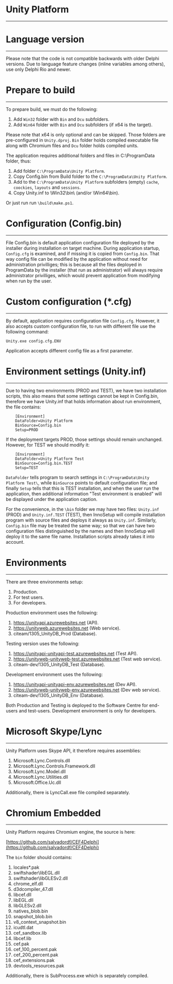 # Unity Platform

---

# Language version

---

Please note that the code is not compatible backwards with older Delphi versions. Due to language feature changes (inline variables among others), use only Delphi Rio and newer.

# Prepare to build

---

To prepare build, we must do the following:

1. Add `Win32` folder with `Bin` and `Dcu` subfolders.
1. Add `Win64` folder with `Bin` and `Dcu` subfolders (if x64 is the target).

Please note that x64 is only optional and can be skipped. Those folders are pre-configured in `Unity.dproj`. `Bin` folder holds compiled executable file along with Chromium files and `Dcu` folder holds compiled units.

The application requires additional folders and files in C:\ProgramData folder, thus:

1. Add folder `C:\ProgramData\Unity Platform`.
1. Copy Config.bin from Build folder to the `C:\ProgramData\Unity Platform`.
1. Add to the `C:\ProgramData\Unity Platform` subfolders (empty) `cache`, `coockies`, `layouts` and `sessions`. 
1. Copy Unity.inf to \Win32\bin\ (and/or \Win64\bin).

Or just run run `\build\make.ps1`.

# Configuration (Config.bin)

---

File Config.bin is default application configuration file deployed by the installer during installation on target machine. During application startup, `Config.cfg` is examined, and if missing it is copied from `Config.bin`. 
That way config file can be modified by the application without need for administration privilliges; this is because all the files deployed in ProgramData by the installer (that run as administrator) will always require
administrator privilliges, which would prevent application from modifying when run by the user.

# Custom configuration (*.cfg)

---

By default, application requires configuration file `Config.cfg`. However, it also accepts custom configuration file, to run with different file use the following command:

`Unity.exe config.cfg.ENV` 

Application accepts different config file as a first parameter. 

# Environment settings (Unity.inf)

---

Due to having two environments (PROD and TEST), we have two installation scripts, this also means that some settings cannot be kept in Config.bin, therefore we have Unity.inf that holds information about run environment, the file contains:

```
    [Environment]
    DataFolder=Unity Platform
    BinSource=Config.bin
    Setup=PROD
```

If the deployment targets PROD, those settings should remain unchanged. However, for TEST we should modify it:

```
    [Environment]
    DataFolder=Unity Platform Test
    BinSource=Config.bin.TEST
    Setup=TEST
```

`DataFolder` tells program to search settings in `C:\ProgramData\Unity Platform Test\`, while `BinSource` points to default configuration file; and finally `Setup` tells that this is TEST installation, 
and when the user run the application, then additional information "Test environment is enabled" will be displayed under the application caption.

For the convenience, in the `\bin` folder we may have two files: `Unity.inf` (PROD) and `Unity.inf.TEST` (TEST), then InnoSetup will compile installation program with source files and deploys it always as `Unity.inf`. 
Similarly, `Config.bin` file may be treated the same way; so that we can have two configuration files distinguished by the names and then InnoSetup will deploy it to the same file name. Installation scripts already takes it into account. 

# Environments

---

There are three environments setup:

1. Production.
1. For test users.
1. For developers.

Production environment uses the following:

1. https://unityapi.azurewebsites.net (API).
1. https://unityweb.azurewebsites.net (Web service).
1. citeam/1305_UnityDB_Prod (Database).

Testing version uses the following:

1. https://unityapi-unityapi-test.azurewebsites.net (Test API).
1. https://unityweb-unityweb-test.azurewebsites.net (Test web service).
1. citeam-dev/1305_UnityDB_Test (Database).

Development environment uses the following:

1. https://unityapi-unityapi-env.azurewebsites.net (Dev API).
1. https://unityweb-unityweb-env.azurewebsites.net (Dev web service).
1. citeam-dev/1305_UnityDB_Env (Database).

Both Production and Testing is deployed to the Software Centre for end-users and test-users. Development environment is only for developers.

# Microsoft Skype/Lync

---

Unity Platform uses Skype API, it therefore requires assemblies:

1. Microsoft.Lync.Controls.dll
1. Microsoft.Lync.Controls.Framework.dll
1. Microsoft.Lync.Model.dll
1. Microsoft.Lync.Utilities.dll
1. Microsoft.Office.Uc.dll

Additionally, there is LyncCall.exe file compiled separately.

# Chromium Embedded

---

Unity Platform requires Chromium engine, the source is here:

[https://github.com/salvadordf/CEF4Delphi](https://github.com/salvadordf/CEF4Delphi)

The `bin` folder should contains:

1. locales\*.pak
1. swiftshader\libEGL.dll
1. swiftshader\libGLESv2.dll
1. chrome_elf.dll
1. d3dcompiler_47.dll
1. libcef.dll
1. libEGL.dll
1. libGLESv2.dll
1. natives_blob.bin
1. snapshot_blob.bin
1. v8_context_snapshot.bin
1. icudtl.dat
1. cef_sandbox.lib
1. libcef.lib
1. cef.pak
1. cef_100_percent.pak
1. cef_200_percent.pak
1. cef_extensions.pak
1. devtools_resources.pak

Additionally, there is SubProcess.exe which is separately compiled.

